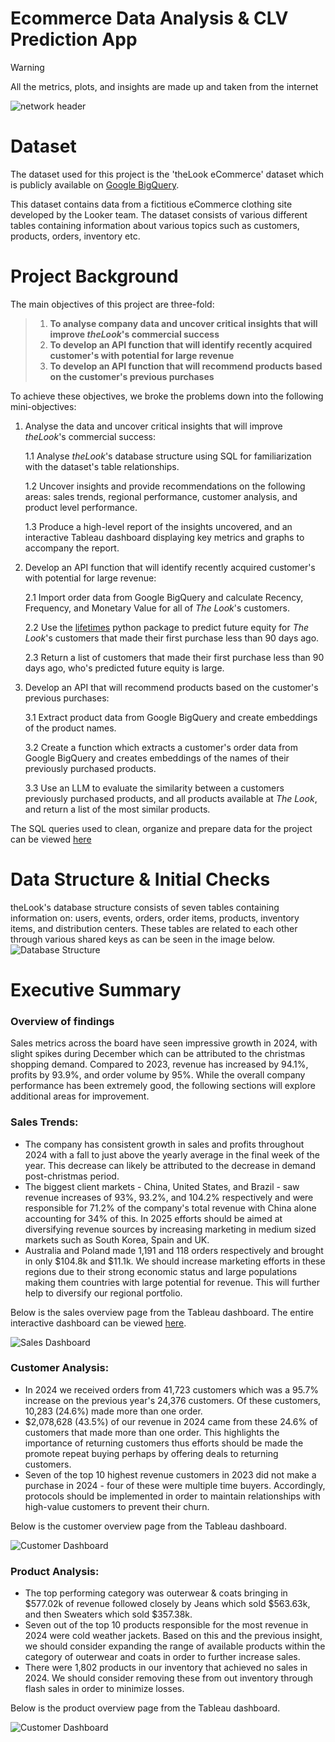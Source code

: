 # Ecommerce Data Analysis & CLV Prediction App

> [!WARNING]
> All the metrics, plots, and insights are made up and taken from the internet

![network header](assets/header.jpeg)

# Dataset
The dataset used for this project is the 'theLook eCommerce' dataset which is publicly available on [Google BigQuery](https://console.cloud.google.com/bigquery/analytics-hub/discovery/projects/1057666841514/locations/us/dataExchanges/google_cloud_public_datasets_17e74966199/listings/thelook_ecommerce).

This dataset contains data from a fictitious eCommerce clothing site developed by the Looker team. The dataset consists of various different tables containing information about various topics such as customers, products, orders, inventory etc.

# Project Background

 The main objectives of this project are three-fold:
 > 1. **To analyse company data and uncover critical insights that will improve *theLook*'s commercial success**
 > 2. **To develop an API function that will identify recently acquired customer's with potential for large revenue**
 > 3. **To develop an API function that will recommend products based on the customer's previous purchases**
 

 To achieve these objectives, we broke the problems down into the following mini-objectives:
 1. Analyse the data and uncover critical insights that will improve *theLook*'s commercial success:

      1.1 Analyse *theLook*'s database structure using SQL for familiarization with the dataset's table relationships.
   
      1.2 Uncover insights and provide recommendations on the following areas: sales trends, regional performance, customer analysis, and product level performance.
      
      1.3 Produce a high-level report of the insights uncovered, and an interactive Tableau dashboard displaying key metrics and graphs to accompany the report.

 2. Develop an API function that will identify recently acquired customer's with potential for large revenue:

      2.1 Import order data from Google BigQuery and calculate Recency, Frequency, and Monetary Value for all of *The Look*'s customers.

      2.2 Use the [lifetimes](https://lifetimes.readthedocs.io/en/latest/index.html) python package to predict future equity for *The Look*'s customers that made their first purchase less than 90 days ago.

      2.3 Return a list of customers that made their first purchase less than 90 days ago, who's predicted future equity is large.

 3. Develop an API that will recommend products based on the customer's previous purchases:
   
      3.1 Extract product data from Google BigQuery and create embeddings of the product names.
   
      3.2 Create a function which extracts a customer's order data from Google BigQuery and creates embeddings of the names of their previously purchased products.
   
      3.3 Use an LLM to evaluate the similarity between a customers previously purchased products, and all products available at *The Look*, and return a list of the most similar products.

The SQL queries used to clean, organize and prepare data for the project can be viewed [here](https://github.com/axeleichelmann/ecommerce-project/blob/feature/create-mvp/queries/Data%20Cleaning.sql)

# Data Structure & Initial Checks
theLook's database structure consists of seven tables containing information on: users, events, orders, order items, products, inventory items, and distribution centers. These tables are related to each other through various shared keys as can be seen in the image below.
![Database Structure](assets/ERD.png)

# Executive Summary
### Overview of findings
Sales metrics across the board have seen impressive growth in 2024, with slight spikes during December which can be attributed to the christmas shopping demand. Compared to 2023, revenue has increased by 94.1%, profits by 93.9%, and order volume by 95%. While the overall company performance has been extremely good, the following sections will explore additional areas for improvement.

### Sales Trends:
* The company has consistent growth in sales and profits throughout 2024 with a fall to just above the yearly average in the final week of the year. This decrease can likely be attributed to the decrease in demand post-christmas period.
* The biggest client markets - China, United States, and Brazil - saw revenue increases of 93%, 93.2%, and 104.2% respectively and were responsible for 71.2% of the company's total revenue with China alone accounting for 34% of this. In 2025 efforts should be aimed at diversifying revenue sources by increasing marketing in medium sized markets such as South Korea, Spain and UK.
* Australia and Poland made 1,191 and 118 orders respectively and brought in only $104.8k and $11.1k. We should increase marketing efforts in these regions due to their strong economic status and large populations making them countries with large potential for revenue. This will further help to diversify our regional portfolio.

Below is the sales overview page from the Tableau dashboard. The entire interactive dashboard can be viewed [here](https://public.tableau.com/app/profile/axel.eichelmann5606/viz/TheLook-eCommerceSalesAnalysis/SalesDashboard).

![Sales Dashboard](assets/SalesDashboard.png)

### Customer Analysis:
* In 2024 we received orders from 41,723 customers which was a 95.7% increase on the previous year's 24,376 customers. Of these customers, 10,283 (24.6%) made more than one order.
* $2,078,628 (43.5%) of our revenue in 2024 came from these 24.6% of customers that made more than one order. This highlights the importance of returning customers thus efforts should be made the promote repeat buying perhaps by offering deals to returning customers.
* Seven of the top 10 highest revenue customers in 2023 did not make a purchase in 2024 - four of these were multiple time buyers. Accordingly, protocols should be implemented in order to maintain relationships with high-value customers to prevent their churn.

Below is the customer overview page from the Tableau dashboard.

![Customer Dashboard](assets/CustomerDashboard.png)

### Product Analysis:
* The top performing category was outerwear & coats bringing in $577.02k of revenue followed closely by Jeans which sold $563.63k, and then Sweaters which sold $357.38k.
* Seven out of the top 10 products responsible for the most revenue in 2024 were cold weather jackets. Based on this and the previous insight, we should consider expanding the range of available products within the category of outerwear and coats in order to further increase sales.
* There were 1,802 products in our inventory that achieved no sales in 2024. We should consider removing these from out inventory through flash sales in order to minimize losses. 

Below is the product overview page from the Tableau dashboard.

![Customer Dashboard](assets/ProductDashboard.png)









